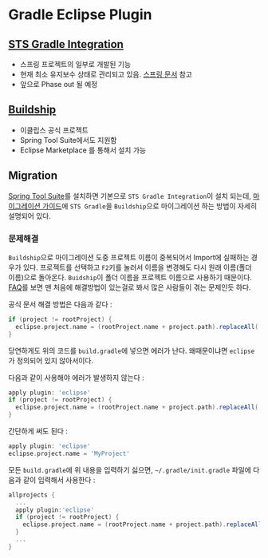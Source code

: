 # Gradle Eclipse Plugin

## [STS Gradle Integration](https://github.com/spring-projects/eclipse-integration-gradle)

- 스프링 프로젝트의 일부로 개발된 기능
- 현재 최소 유지보수 상태로 관리되고 있음. [스프링 문서](http://docs.spring.io/sts/nan/v372/NewAndNoteworthy.html) 참고
- 앞으로 Phase out 될 예정

## [Buildship](https://github.com/eclipse/buildship)

- 이클립스 공식 프로젝트
- Spring Tool Suite에서도 지원함
- Eclipse Marketplace 를 통해서 설치 가능

## Migration

[Spring Tool Suite](https://spring.io/tools/sts/all)를 설치하면 기본으로 `STS Gradle Integration`이 설치 되는데, [마이그레이션 가이드](https://github.com/eclipse/buildship/wiki/Migration-guide-from-STS-Gradle-to-Buildship)에 `STS Gradle`을 `Buildship`으로 마이그레이션 하는 방법이 자세히 설명되어 있다.

### 문제해결

`Buildship`으로 마이그레이션 도중 프로젝트 이름이 중복되어서 Import에 실패하는 경우가 있다. 프로젝트를 선택하고 `F2`키를 눌러서 이름을 변경해도 다시 원래 이름(폴더 이름)으로 돌아온다. `Buidship`이 폴더 이름을 프로젝트 이름으로 사용하기 때문이다. [FAQ](https://github.com/eclipse/buildship/blob/master/docs/user/Faq.md)를 보면 맨 처음에 해결방법이 있는걸로 봐서 많은 사람들이 겪는 문제인듯 하다.

공식 문서 해결 방법은 다음과 같다 :

```gradle
if (project != rootProject) {
  eclipse.project.name = (rootProject.name + project.path).replaceAll(':', '-')
}
```

당연하게도 위의 코드를 `build.gradle`에 넣으면 에러가 난다. 왜때문이냐면 `eclipse`가 정의되어 있지 않아서이다.

다음과 같이 사용해야 에러가 발생하지 않는다 :

```gradle
apply plugin: 'eclipse'
if (project != rootProject) {
  eclipse.project.name = (rootProject.name + project.path).replaceAll(':', '-')
}
```

간단하게 써도 된다 :

```gradle
apply plugin: 'eclipse'
eclipse.project.name = 'MyProject'
```

모든 `build.gradle`에 위 내용을 입력하기 싫으면, `~/.gradle/init.gradle` 파일에 다음과 같이 입력해서 사용한다 :

```gradle
allprojects {
  ...
  apply plugin:'eclipse'
  if (project != rootProject) {
    eclipse.project.name = (rootProject.name + project.path).replaceAll(':', '-')
  }
  ...
}
```